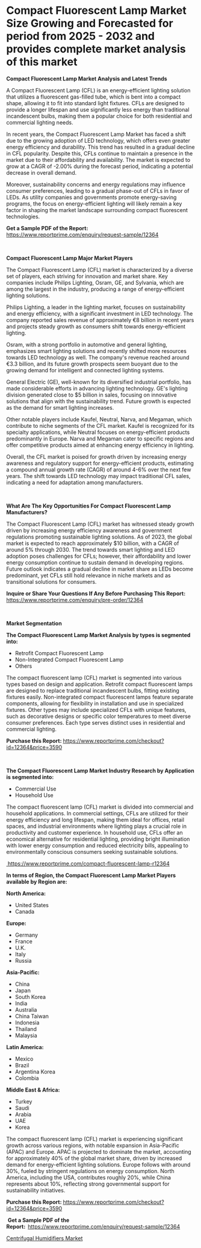 <p><h1>Compact Fluorescent Lamp Market Size Growing and Forecasted for period from 2025 - 2032 and provides complete market analysis of this market</h1></p><p><strong>Compact Fluorescent Lamp Market Analysis and Latest Trends</strong></p>
<p><p>A Compact Fluorescent Lamp (CFL) is an energy-efficient lighting solution that utilizes a fluorescent gas-filled tube, which is bent into a compact shape, allowing it to fit into standard light fixtures. CFLs are designed to provide a longer lifespan and use significantly less energy than traditional incandescent bulbs, making them a popular choice for both residential and commercial lighting needs.</p><p>In recent years, the Compact Fluorescent Lamp Market has faced a shift due to the growing adoption of LED technology, which offers even greater energy efficiency and durability. This trend has resulted in a gradual decline in CFL popularity. Despite this, CFLs continue to maintain a presence in the market due to their affordability and availability. The market is expected to grow at a CAGR of -2.00% during the forecast period, indicating a potential decrease in overall demand.</p><p>Moreover, sustainability concerns and energy regulations may influence consumer preferences, leading to a gradual phase-out of CFLs in favor of LEDs. As utility companies and governments promote energy-saving programs, the focus on energy-efficient lighting will likely remain a key factor in shaping the market landscape surrounding compact fluorescent technologies.</p></p>
<p><strong>Get a Sample PDF of the Report:&nbsp;</strong> <a href="https://www.reportprime.com/enquiry/request-sample/12364?utm_campaign=3044&utm_medium=2&utm_source=Github&utm_content=ia&utm_term=18032025&utm_id=compact-fluorescent-lamp">https://www.reportprime.com/enquiry/request-sample/12364</a></p>
<p>&nbsp;</p>
<p><strong>Compact Fluorescent Lamp Major Market Players</strong></p>
<p><p>The Compact Fluorescent Lamp (CFL) market is characterized by a diverse set of players, each striving for innovation and market share. Key companies include Philips Lighting, Osram, GE, and Sylvania, which are among the largest in the industry, producing a range of energy-efficient lighting solutions.</p><p>Philips Lighting, a leader in the lighting market, focuses on sustainability and energy efficiency, with a significant investment in LED technology. The company reported sales revenue of approximately €8 billion in recent years and projects steady growth as consumers shift towards energy-efficient lighting.</p><p>Osram, with a strong portfolio in automotive and general lighting, emphasizes smart lighting solutions and recently shifted more resources towards LED technology as well. The company's revenue reached around €3.3 billion, and its future growth prospects seem buoyant due to the growing demand for intelligent and connected lighting systems.</p><p>General Electric (GE), well-known for its diversified industrial portfolio, has made considerable efforts in advancing lighting technology. GE's lighting division generated close to $5 billion in sales, focusing on innovative solutions that align with the sustainability trend. Future growth is expected as the demand for smart lighting increases.</p><p>Other notable players include Kaufel, Neutral, Narva, and Megaman, which contribute to niche segments of the CFL market. Kaufel is recognized for its specialty applications, while Neutral focuses on energy-efficient products predominantly in Europe. Narva and Megaman cater to specific regions and offer competitive products aimed at enhancing energy efficiency in lighting.</p><p>Overall, the CFL market is poised for growth driven by increasing energy awareness and regulatory support for energy-efficient products, estimating a compound annual growth rate (CAGR) of around 4-6% over the next few years. The shift towards LED technology may impact traditional CFL sales, indicating a need for adaptation among manufacturers.</p></p>
<p>&nbsp;</p>
<p><strong>What Are The Key Opportunities For Compact Fluorescent Lamp Manufacturers?</strong></p>
<p><p>The Compact Fluorescent Lamp (CFL) market has witnessed steady growth driven by increasing energy efficiency awareness and government regulations promoting sustainable lighting solutions. As of 2023, the global market is expected to reach approximately $10 billion, with a CAGR of around 5% through 2030. The trend towards smart lighting and LED adoption poses challenges for CFLs; however, their affordability and lower energy consumption continue to sustain demand in developing regions. Future outlook indicates a gradual decline in market share as LEDs become predominant, yet CFLs still hold relevance in niche markets and as transitional solutions for consumers.</p></p>
<p><strong>Inquire or Share Your Questions If Any Before Purchasing This Report:</strong> <a href="https://www.reportprime.com/enquiry/pre-order/12364?utm_campaign=3044&utm_medium=2&utm_source=Github&utm_content=ia&utm_term=18032025&utm_id=compact-fluorescent-lamp">https://www.reportprime.com/enquiry/pre-order/12364</a></p>
<p>&nbsp;</p>
<p><strong>Market Segmentation</strong></p>
<p><strong>The Compact Fluorescent Lamp Market Analysis by types is segmented into:</strong></p>
<p><ul><li>Retrofit Compact Fluorescent Lamp</li><li>Non-Integrated Compact Fluorescent Lamp</li><li>Others</li></ul></p>
<p><p>The compact fluorescent lamp (CFL) market is segmented into various types based on design and application. Retrofit compact fluorescent lamps are designed to replace traditional incandescent bulbs, fitting existing fixtures easily. Non-integrated compact fluorescent lamps feature separate components, allowing for flexibility in installation and use in specialized fixtures. Other types may include specialized CFLs with unique features, such as decorative designs or specific color temperatures to meet diverse consumer preferences. Each type serves distinct uses in residential and commercial lighting.</p></p>
<p><strong>Purchase this Report:&nbsp;</strong><a href="https://www.reportprime.com/checkout?id=12364&price=3590&utm_campaign=3044&utm_medium=2&utm_source=Github&utm_content=ia&utm_term=18032025&utm_id=compact-fluorescent-lamp">https://www.reportprime.com/checkout?id=12364&price=3590</a></p>
<p>&nbsp;</p>
<p><strong>The Compact Fluorescent Lamp Market Industry Research by Application is segmented into:</strong></p>
<p><ul><li>Commercial Use</li><li>Household Use</li></ul></p>
<p><p>The compact fluorescent lamp (CFL) market is divided into commercial and household applications. In commercial settings, CFLs are utilized for their energy efficiency and long lifespan, making them ideal for offices, retail spaces, and industrial environments where lighting plays a crucial role in productivity and customer experience. In household use, CFLs offer an economical alternative for residential lighting, providing bright illumination with lower energy consumption and reduced electricity bills, appealing to environmentally conscious consumers seeking sustainable solutions.</p></p>
<p><a href="https://www.reportprime.com/compact-fluorescent-lamp-r12364?utm_campaign=3044&utm_medium=2&utm_source=Github&utm_content=ia&utm_term=18032025&utm_id=compact-fluorescent-lamp">&nbsp;https://www.reportprime.com/compact-fluorescent-lamp-r12364</a></p>
<p><strong>In terms of Region, the Compact Fluorescent Lamp Market Players available by Region are:</strong></p>
<p>
    <p> <strong> North America: </strong>
        <ul>
            <li>United States</li>
            <li>Canada</li>
        </ul>
        </p> 
    <p> <strong> Europe: </strong>
        <ul>
            <li>Germany</li>
            <li>France</li>
            <li>U.K.</li>
            <li>Italy</li>
            <li>Russia</li>
        </ul>
        </p> 
    <p> <strong> Asia-Pacific: </strong>
        <ul>
            <li>China</li>
            <li>Japan</li>
            <li>South Korea</li>
            <li>India</li>
            <li>Australia</li>
            <li>China Taiwan</li>
            <li>Indonesia</li>
            <li>Thailand</li>
            <li>Malaysia</li>
        </ul>
        </p> 
    <p> <strong> Latin America: </strong>
        <ul>
            <li>Mexico</li>
            <li>Brazil</li>
            <li>Argentina Korea</li>
            <li>Colombia</li>
        </ul>
        </p> 
    <p> <strong> Middle East & Africa: </strong>
        <ul>
            <li>Turkey</li>
            <li>Saudi</li>
            <li>Arabia</li>
            <li>UAE</li>
            <li>Korea</li>
        </ul>
    </p>
    </p>
<p><p>The compact fluorescent lamp (CFL) market is experiencing significant growth across various regions, with notable expansion in Asia-Pacific (APAC) and Europe. APAC is projected to dominate the market, accounting for approximately 40% of the global market share, driven by increased demand for energy-efficient lighting solutions. Europe follows with around 30%, fueled by stringent regulations on energy consumption. North America, including the USA, contributes roughly 20%, while China represents about 10%, reflecting strong governmental support for sustainability initiatives.</p></p>
<p><strong>Purchase this Report: </strong><a href="https://www.reportprime.com/checkout?id=12364&price=3590&utm_campaign=3044&utm_medium=2&utm_source=Github&utm_content=ia&utm_term=18032025&utm_id=compact-fluorescent-lamp">https://www.reportprime.com/checkout?id=12364&price=3590</a></p>
<p>&nbsp;<strong>Get a Sample PDF of the Report:&nbsp;&nbsp;</strong><a href="https://www.reportprime.com/enquiry/request-sample/12364?utm_campaign=3044&utm_medium=2&utm_source=Github&utm_content=ia&utm_term=18032025&utm_id=compact-fluorescent-lamp">https://www.reportprime.com/enquiry/request-sample/12364</a></p>
<p><strong></strong></p>
<p><p><a href="https://github.com/kaqiewan/Market-Research-Report-List-1/blob/main/centrifugal-humidifiers-market.md?utm_campaign=3044&utm_medium=2&utm_source=Github&utm_content=ia&utm_term=18032025&utm_id=compact-fluorescent-lamp">Centrifugal Humidifiers Market</a></p></p>